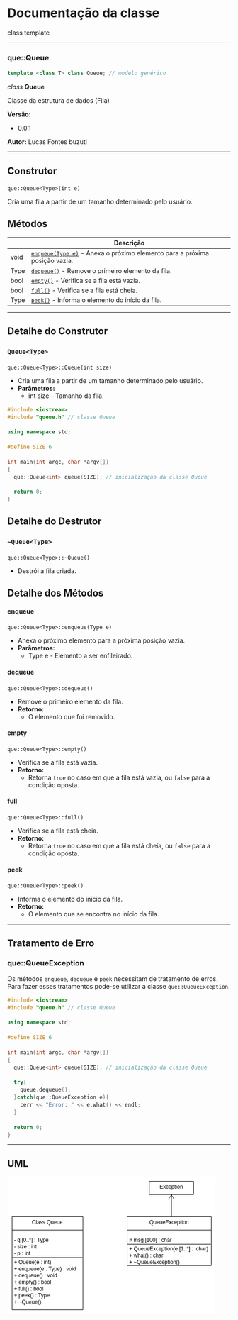 # Documentação da classe
class template

---

### que::Queue
```c++
template <class T> class Queue; // modelo genérico
```

_class_ __Queue__

Classe da estrutura de dados (Fila)

__Versão:__
  - 0.0.1

__Autor:__ Lucas Fontes buzuti

---

## Construtor
`que::Queue<Type>(int e)`

Cria uma fila a partir de um tamanho determinado pelo usuário.

## Métodos

|      |                                Descrição                                  |
|------|---------------------------------------------------------------------------|
| void | [`enqueue(Type e)`](#enqueue) - Anexa o próximo elemento para a próxima posição vazia. |
| Type | [`dequeue()`](#dequeue) - Remove o primeiro elemento da fila.                                      |
| bool | [`empty()`](#empty) - Verifica se a fila está vazia.                               |
| bool | [`full()`](#full) - Verifica se a fila está cheia.                                |
| Type | [`peek()`](#peek) - Informa o elemento do início da fila.                            |

---

## Detalhe do Construtor

### `Queue<Type>`

`que::Queue<Type>::Queue(int size)`

- Cria uma fila a partir de um tamanho determinado pelo usuário.
- __Parâmetros:__
  - int size - Tamanho da fila.

```c++
#include <iostream>
#include "queue.h" // classe Queue

using namespace std;

#define SIZE 6

int main(int argc, char *argv[])
{
  que::Queue<int> queue(SIZE); // inicialização da classe Queue

  return 0;
}
```

## Detalhe do Destrutor

### `~Queue<Type>`
`que::Queue<Type>::~Queue()`

- Destrói a fila criada.

## Detalhe dos Métodos

#### __enqueue__
`que::Queue<Type>::enqueue(Type e)`
- Anexa o próximo elemento para a próxima posição vazia.
- __Parâmetros:__
  - Type e - Elemento a ser enfileirado.

#### __dequeue__
`que::Queue<Type>::dequeue()`
- Remove o primeiro elemento da fila.
- __Retorno:__
  - O elemento que foi removido.

#### __empty__
`que::Queue<Type>::empty()`
- Verifica se a fila está vazia.
- __Retorno:__
  - Retorna `true` no caso em que a fila está vazia, ou `false` para a condição oposta.

#### __full__
`que::Queue<Type>::full()`
- Verifica se a fila está cheia.
- __Retorno:__
  - Retorna `true` no caso em que a fila está cheia, ou `false` para a condição oposta.

#### __peek__
`que::Queue<Type>::peek()`
- Informa o elemento do início da fila.
- __Retorno:__
  - O elemento que se encontra no início da fila.

---

## Tratamento de Erro

### que::QueueException

Os métodos `enqueue`, `dequeue` e `peek` necessitam de tratamento de erros. Para fazer esses tratamentos pode-se utilizar a classe `que::QueueException`.

```c++
#include <iostream>
#include "queue.h" // classe Queue

using namespace std;

#define SIZE 6

int main(int argc, char *argv[])
{
  que::Queue<int> queue(SIZE); // inicialização da classe Queue

  try{
    queue.dequeue();
  }catch(que::QueueException e){
    cerr << "Error: " << e.what() << endl;
  }

  return 0;
}
```

---

## UML

![UML](img/UML.png)
